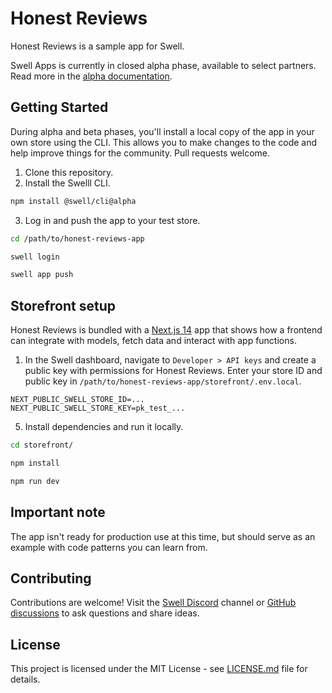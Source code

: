 # Honest Reviews

Honest Reviews is a sample app for Swell.

Swell Apps is currently in closed alpha phase, available to select partners. Read more in the [alpha documentation](https://www.notion.so/swellcorp/Swell-Apps-4dc8e6e696e14778973a8e5a1bc3575c?pvs=4).


## Getting Started

During alpha and beta phases, you'll install a local copy of the app in your own store using the CLI. This allows you to make changes to the code and help improve things for the community. Pull requests welcome.

1. Clone this repository.
2. Install the Swelll CLI.

```bash
npm install @swell/cli@alpha
```

3. Log in and push the app to your test store.

```bash
cd /path/to/honest-reviews-app

swell login

swell app push
```

## Storefront setup

Honest Reviews is bundled with a [Next.js 14](https://nextjs.org/blog/next-14) app that shows how a frontend can integrate with models, fetch data and interact with app functions.

1. In the Swell dashboard, navigate to `Developer > API keys` and create a public key with permissions for Honest Reviews. Enter your store ID and public key in `/path/to/honest-reviews-app/storefront/.env.local`.

```
NEXT_PUBLIC_SWELL_STORE_ID=...
NEXT_PUBLIC_SWELL_STORE_KEY=pk_test_...
```

5. Install dependencies and run it locally.

```bash
cd storefront/

npm install

npm run dev
```

## Important note

The app isn't ready for production use at this time, but should serve as an example with code patterns you can learn from. 

## Contributing

Contributions are welcome! Visit the [Swell Discord](https://discord.gg/9XcDSwbj) channel or [GitHub discussions](https://github.com/orgs/swellstores/discussions/) to ask questions and share ideas.

## License

This project is licensed under the MIT License - see [LICENSE.md](LICENSE.md) file for details.